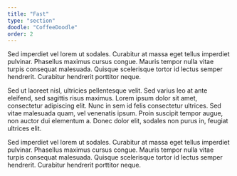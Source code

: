 ```yaml
---
title: "Fast"
type: "section"
doodle: "CoffeeDoodle"
order: 2
---
```


Sed imperdiet vel lorem ut sodales. Curabitur at massa eget tellus imperdiet pulvinar. Phasellus maximus cursus congue. Mauris tempor nulla vitae turpis consequat malesuada. Quisque scelerisque tortor id lectus semper hendrerit. Curabitur hendrerit porttitor neque.

Sed ut laoreet nisl, ultricies pellentesque velit. Sed varius leo at ante eleifend, sed sagittis risus maximus. Lorem ipsum dolor sit amet, consectetur adipiscing elit. Nunc in sem id felis consectetur ultrices. Sed vitae malesuada quam, vel venenatis ipsum. Proin suscipit tempor augue, non auctor dui elementum a. Donec dolor elit, sodales non purus in, feugiat ultrices elit.

Sed imperdiet vel lorem ut sodales. Curabitur at massa eget tellus imperdiet pulvinar. Phasellus maximus cursus congue. Mauris tempor nulla vitae turpis consequat malesuada. Quisque scelerisque tortor id lectus semper hendrerit. Curabitur hendrerit porttitor neque.
